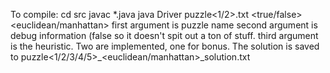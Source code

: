 To compile:
cd src
javac *.java
java Driver puzzle<1/2>.txt <true/false> <euclidean/manhattan>
first argument is puzzle name
second argument is debug information (false so it doesn't spit out a ton of stuff.
third argument is the heuristic. Two are implemented, one for bonus.
The solution is saved to puzzle<1/2/3/4/5>_<euclidean/manhattan>_solution.txt